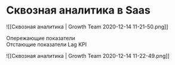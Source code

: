 # Сквозная аналитика в Saas
![[Сквозная аналитика | Growth Team 2020-12-14 11-21-50.png]]

Опережающие показатели  
Отстающие показатели Lag KPI  

![[Сквозная аналитика | Growth Team 2020-12-14 11-22-49.png]]
